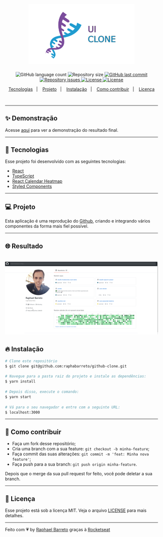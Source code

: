 <h1 align="center">
  <img alt="UI Clone" title="#delicinha" src=".github/ui-clone.png" width="350px" />
  <br/>
</h1>

<p align="center">
  <img alt="GitHub language count" src="https://img.shields.io/github/languages/count/raphabarreto/github-clone">

  <img alt="Repository size" src="https://img.shields.io/github/repo-size/raphabarreto/github-clone">

  <a href="https://github.com/raphabarreto/github-clone/commits/master">
    <img alt="GitHub last commit" src="https://img.shields.io/github/last-commit/raphabarreto/github-clone">
  </a>

  <a href="https://github.com/raphabarreto/github-clone/issues">
    <img alt="Repository issues" src="https://img.shields.io/github/issues/raphabarreto/github-clone">
  </a>

  <a href="https://github.com/raphabarreto/github-clone/blob/master/LICENSE.md">
    <img alt="License" src="https://img.shields.io/badge/license-MIT-brightgreen">
  <a>

  <a href="https://app.netlify.com/sites/github-clone-raphaelbarreto/deploys">
    <img alt="License" src="https://api.netlify.com/api/v1/badges/4d73975b-ef60-4539-88dc-8924d6161bb5/deploy-status">
  <a>
</p>


<p align="center">
  <a href="#-tecnologias">Tecnologias</a>&nbsp;&nbsp;&nbsp;|&nbsp;&nbsp;&nbsp;
  <a href="#-projeto">Projeto</a>&nbsp;&nbsp;&nbsp;|&nbsp;&nbsp;&nbsp;
  <a href="#-instalação">Instalação</a>&nbsp;&nbsp;&nbsp;|&nbsp;&nbsp;&nbsp;
  <a href="#-instalação">Como contribuir</a>&nbsp;&nbsp;&nbsp;|&nbsp;&nbsp;&nbsp;
  <a href="#-licença">Licença</a>
</p>

<br>


---

## ✨ Demonstração
<p >Acesse <a href="https://github-clone.raphabarreto.com.br/">aqui</a> para ver a demonstração do resultado final.</p>

---

## 🚀 Tecnologias

Esse projeto foi desenvolvido com as seguintes tecnologias:

- [React](https://reactjs.org)
- [TypeScript](https://www.typescriptlang.org/)
- [React Calendar Heatmap](https://github.com/kevinsqi/react-calendar-heatmap)
- [Styled Components](https://styled-components.com/)

---
## 💻 Projeto
Esta aplicação é uma reprodução do [Github](https://github.com/), criando e integrando vários componentes da forma mais fiel possível.

---

## 🌐 Resultado
<h1 align="center">
    <img alt="Github Clone" title="#delicinha" src=".github/github-clone.gif" />
</h1>

## 🔥 Instalação

```bash
# Clone este repositório
$ git clone git@github.com:raphabarreto/github-clone.git

# Navegue para a pasta raiz do projeto e instale as dependências:
$ yarn install

# Depois disso, execute o comando:
$ yarn start

# Vá para o seu navegador e entre com a seguinte URL:
$ localhost:3000

```
---
## 🤔 Como contribuir

- Faça um fork desse repositório;
- Cria uma branch com a sua feature: `git checkout -b minha-feature`;
- Faça commit das suas alterações: `git commit -m 'feat: Minha nova feature'`;
- Faça push para a sua branch: `git push origin minha-feature`.

Depois que o merge da sua pull request for feito, você pode deletar a sua branch.

---


## 🧾 Licença

Esse projeto está sob a licença MIT. Veja o arquivo [LICENSE](LICENSE.md) para mais detalhes.

---

Feito com 💗 by [Raphael Barreto](https://bit.ly/contato-linkedin) graças à [Rocketseat](https://www.youtube.com/watch?v=iLEbGQXsg3k)

